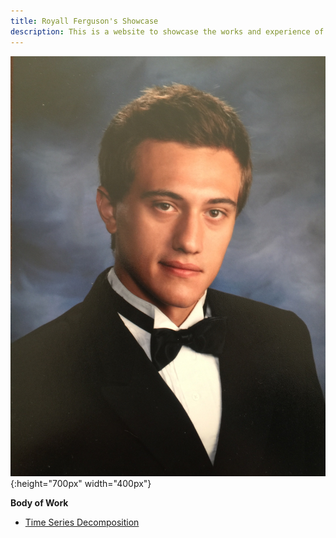 ```yaml
---
title: Royall Ferguson's Showcase
description: This is a website to showcase the works and experience of Royall Ferguson.
---
```

![My Photo](Seniorphoto.jpg){:height="700px" width="400px"}

**Body of Work**
- [Time Series Decomposition](/timeseries/index.md)



